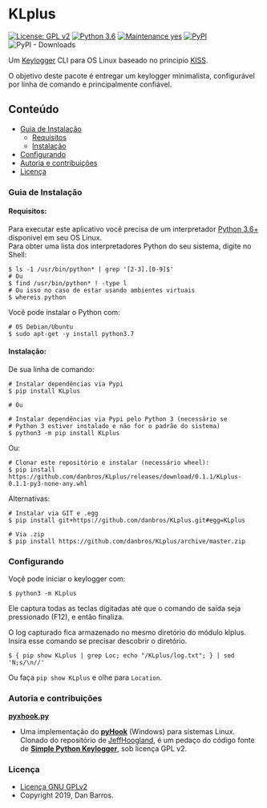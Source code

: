 # KLplus

[![License: GPL v2](https://img.shields.io/badge/License-GPL%20v2-blue.svg)](https://github.com/danbros/KLplus/blob/release-0.1.1/LICENSE)
[![Python 3.6](https://img.shields.io/badge/Python-3.6-red.svg)](https://www.python.org/downloads/)
[![Maintenance yes](https://img.shields.io/badge/Mantido%3F-yes-green.svg)](https://github.com/danbros/KLplus/graphs/commit-activity)
[![PyPI](https://img.shields.io/pypi/v/KLplus.svg?color=green&label=pypi%20release)](https://pypi.org/project/KLplus/#history)
![PyPI - Downloads](https://img.shields.io/pypi/dm/KLplus.svg?label=PyPi%20Downloads)

Um [Keylogger](https://pt.wikipedia.org/wiki/Keylogger) CLI para OS Linux baseado no principio [KISS](https://pt.wikipedia.org/wiki/Princ%C3%ADpio_KISS).<br>

O objetivo deste pacote é entregar um keylogger minimalista, configurável por linha de comando e principalmente confiável.


## Conteúdo
* [Guia de Instalação](#Guia-de-Instalação)
    * [Requisitos](#Requisitos)
    * [Instalação](#Instalação)
* [Configurando](#Configurando)
* [Autoria e contribuições](#Autoria-e-contribuições)
* [Licença](#Licença)



### Guia de Instalação

#### Requisitos:

Para executar este aplicativo você precisa de um interpretador [Python 3.6+](https://www.python.org/downloads/) disponivel em seu OS Linux.  
Para obter uma lista dos interpretadores Python do seu sistema, digite no Shell:
```Shell
$ ls -1 /usr/bin/python* | grep '[2-3].[0-9]$'
# Ou
$ find /usr/bin/python* ! -type l
# Ou isso no caso de estar usando ambientes virtuais
$ whereis python
```
Você pode instalar o Python com:
```Shell
# OS Debian/Ubuntu
$ sudo apt-get -y install python3.7
```


#### Instalação:

De sua linha de comando:
```Shell
# Instalar dependências via Pypi
$ pip install KLplus

# Ou

# Instalar dependências via Pypi pelo Python 3 (necessário se
# Python 3 estiver instalado e não for o padrão do sistema)
$ python3 -m pip install KLplus
```
Ou:
```Shell
# Clonar este repositório e instalar (necessário wheel):
$ pip install https://github.com/danbros/KLplus/releases/download/0.1.1/KLplus-0.1.1-py3-none-any.whl
```

Alternativas:
```Shell
# Instalar via GIT e .egg
$ pip install git+https://github.com/danbros/KLplus.git#egg=KLplus

# Via .zip
$ pip install https://github.com/danbros/KLplus/archive/master.zip
```


### Configurando

Voçê pode iniciar o keylogger com:  
```Shell
$ python3 -m KLplus
```

Ele captura todas as teclas digitadas até que o comando de saída seja pressionado (F12), e então finaliza.

O log capturado fica armazenado no mesmo diretório do módulo klplus. Insira esse comando se precisar descobrir o diretório.  
```Shell
$ { pip show KLplus | grep Loc; echo "/KLplus/log.txt"; } | sed 'N;s/\n//'
```  
Ou faça `pip show KLplus` e olhe para `Location`.


### Autoria e contribuições

[**pyxhook.py**](https://github.com/danbros/KLplus/blob/release-0.1.1/KLplus/pyxhook.py)  
* Uma implementação do [**pyHook**](https://pypi.org/project/pyHook/) (Windows) para sistemas Linux.  Clonado do repositório de [JeffHoogland](https://github.com/JeffHoogland/pyxhook), é um pedaço do código fonte de [**Simple Python Keylogger**](https://sourceforge.net/projects/pykeylogger/), sob licença GPL v2.


### Licença
* [Licença GNU GPLv2](https://github.com/danbros/KLplus/blob/release-0.1.1/LICENSE)
* Copyright 2019, Dan Barros.
